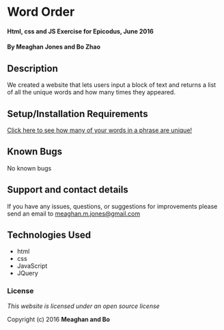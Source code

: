# Word Order

#### Html, css and JS Exercise for Epicodus, June 2016

#### By **Meaghan Jones and Bo Zhao**

## Description

We created a website that lets users input a block of text and returns a list of all the unique words and how many times they appeared.

## Setup/Installation Requirements

 [Click here to see how many of your words in a phrase are unique!](https://rawgit.com/meaghanjones/word-order/master/index.html)


## Known Bugs

No known bugs

## Support and contact details

If you have any issues, questions, or suggestions for improvements please send an email to meaghan.m.jones@gmail.com

## Technologies Used

* html
* css
* JavaScript
* JQuery

### License

*This website is licensed under an open source license*

Copyright (c) 2016 **Meaghan and Bo**

